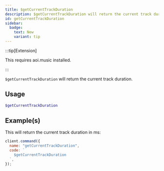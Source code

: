 ```yaml
---
title: $getCurrentTrackDuration
description: $getCurrentTrackDuration will return the current track duration.
id: getCurrentTrackDuration
sidebar: 
  badge:
    text: New
    variant: tip
---
```


:::tip[Extension]

This requires aoi.music installed.

:::

`$getCurrentTrackDuration` will return the current track duration.

## Usage

```php
$getCurrentTrackDuration
```

## Example(s)

This will return the current track duration in ms:

```javascript
client.command({
  name: "getCurrentTrackDuration",
  code: `
    $getCurrentTrackDuration
  `,
});
```
